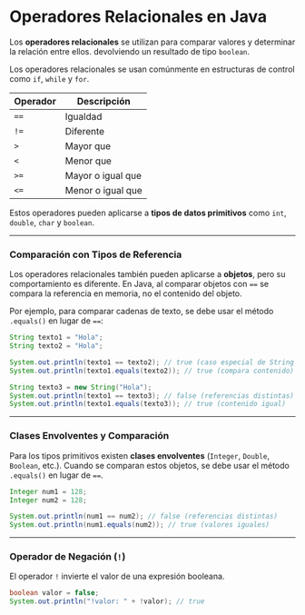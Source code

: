 # Operadores Relacionales en Java

Los **operadores relacionales** se utilizan para comparar valores y determinar la relación entre ellos. devolviendo un resultado de tipo `boolean`. 

Los operadores relacionales se usan comúnmente en estructuras de control como `if`, `while` y `for`.

| Operador | Descripción       |
| -------- | ----------------- |
| `==`     | Igualdad          |
| `!=`     | Diferente         |
| `>`      | Mayor que         |
| `<`      | Menor que         |
| `>=`     | Mayor o igual que |
| `<=`     | Menor o igual que |

Estos operadores pueden aplicarse a **tipos de datos primitivos** como `int`, `double`, `char` y `boolean`.

---
### Comparación con Tipos de Referencia
Los operadores relacionales también pueden aplicarse a **objetos**, pero su comportamiento es diferente. En Java, al comparar objetos con `==` se compara la referencia en memoria, no el contenido del objeto.

Por ejemplo, para comparar cadenas de texto, se debe usar el método `.equals()` en lugar de `==`:

```java
String texto1 = "Hola";
String texto2 = "Hola";

System.out.println(texto1 == texto2); // true (caso especial de String internado)
System.out.println(texto1.equals(texto2)); // true (compara contenido)

String texto3 = new String("Hola");
System.out.println(texto1 == texto3); // false (referencias distintas)
System.out.println(texto1.equals(texto3)); // true (contenido igual)
```

---
### Clases Envolventes y Comparación
Para los tipos primitivos existen **clases envolventes** (`Integer`, `Double`, `Boolean`, etc.). Cuando se comparan estos objetos, se debe usar el método `.equals()` en lugar de `==`.

```java
Integer num1 = 128;
Integer num2 = 128;

System.out.println(num1 == num2); // false (referencias distintas)
System.out.println(num1.equals(num2)); // true (valores iguales)
```

---
### Operador de Negación (`!`)
El operador `!` invierte el valor de una expresión booleana.

```java
boolean valor = false;
System.out.println("!valor: " + !valor); // true
```
